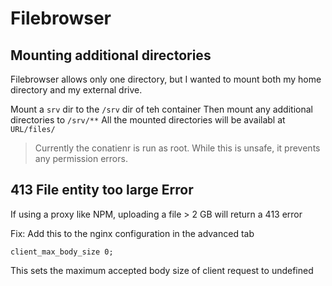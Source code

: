 # Filebrowser

## Mounting additional directories

Filebrowser allows only one directory, but I wanted to mount both my home directory and my external drive.

Mount a `srv` dir to the `/srv` dir of teh container
Then mount any additional directories to `/srv/**`
All the mounted directories will be availabl at `URL/files/`

> Currently the conatienr is run as root. While this is unsafe, it prevents any permission errors.

## 413 File entity too large Error

If using a proxy like NPM, uploading a file > 2 GB will return a 413 error

Fix: Add this to the nginx configuration in the advanced tab

```
client_max_body_size 0;
```
This sets the maximum accepted body size of client request to undefined
